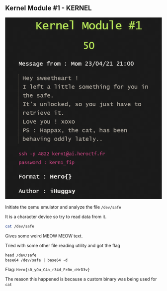 ## Kernel Module #1 - KERNEL

![task](task.png)

Initiate the qemu emulator and analyze the file ```/dev/safe```

It is a character device so try to read data from it.
```bash
cat /dev/safe
```

Gives some weird MEOW MEOW text.

Tried with some other file reading utility and got the flag
```
head /dev/safe
base64 /dev/safe | base64 -d
```

Flag: ```Hero{s0_yOu_C4n_r34d_Fr0m_cHrD3v}```

The reason this happened is because a custom binary was being used for ```cat```
